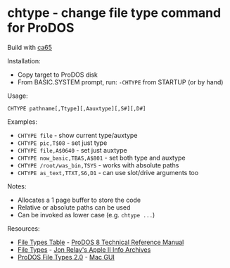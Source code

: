 # chtype - change file type command for ProDOS

Build with [ca65](https://cc65.github.io/doc/ca65.html)

Installation:
* Copy target to ProDOS disk
* From BASIC.SYSTEM prompt, run: `-CHTYPE` from STARTUP (or by hand)

Usage:
```
CHTYPE pathname[,Ttype][,Aauxtype][,S#][,D#]
```

Examples:
* `CHTYPE file` - show current type/auxtype
* `CHTYPE pic,T$08` - set just type
* `CHTYPE file,A$0640` - set just auxtype
* `CHTYPE now_basic,TBAS,A$801` - set both type and auxtype
* `CHTYPE /root/was_bin,TSYS` - works with absolute paths
* `CHTYPE as_text,TTXT,S6,D1` - can use slot/drive arguments too

Notes:
* Allocates a 1 page buffer to store the code
* Relative or absolute paths can be used
* Can be invoked as lower case (e.g. `chtype ...`)

Resources:
* [File Types Table](http://www.easy68k.com/paulrsm/6502/PDOS8TRM.HTM#B-1T) - [ProDOS 8 Technical Reference Manual](http://www.easy68k.com/paulrsm/6502/PDOS8TRM.HTM)
* [File Types](https://www.kreativekorp.com/miscpages/a2info/filetypes.shtml) - [Jon Relay's Apple II Info Archives](https://www.kreativekorp.com/miscpages/a2info/)
* [ProDOS File Types 2.0](https://macgui.com/kb/article/116) - [Mac GUI](https://macgui.com)
